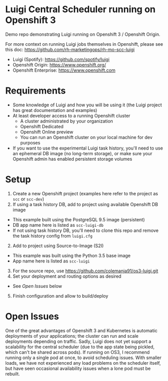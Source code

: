 # Luigi Central Scheduler running on Openshift 3

Demo repo demonstrating Luigi running on Openshift 3 / Openshift Origin.

For more context on running Luigi jobs themselves in Openshift, please see this doc: https://github.com/rh-marketingops/rh-mo-scc-luigi

- Luigi (Spotify): https://github.com/spotify/luigi
- Openshift Origin: https://www.openshift.org/
- Openshift Enterprise: https://www.openshift.com

# Requirements

- Some knowledge of Luigi and how you will be using it (the Luigi project has great documentation and examples)
- At least developer access to a running Openshift cluster
  + A cluster administrated by your organization
  + Openshift Dedicated
  + Openshift Online preview
  + You can run an Openshift cluster on your local machine for dev purposes
- If you want to use the experimental Luigi task history, you'll need to use an ephemeral DB image (no long-term storage), or make sure your Openshift admin has enabled persistent storage volumes

# Setup

1. Create a new Openshift project (examples here refer to the project as `scc` or `scc-dev`)
2. If using a task history DB, add to project using available Openshift DB image
  - This example built using the PostgreSQL 9.5 image (persistent)
  - DB app name here is listed as `scc-luigi-db`
  - If not using task history DB, you'll need to clone this repo and remove the task history config from `luigi.cfg`
2. Add to project using Source-to-Image (S2I)
  - This example was built using the Python 3.5 base image
  - App name here is listed as `scc-luigi`
3. For the source repo, use https://github.com/colemanja91/os3-luigi.git
4. Set your deployment and routing options as desired
  - See *Open Issues* below
5. Finish configuration and allow to build/deploy

# Open Issues

One of the great advantages of Openshift 3 and Kubernetes is automatic deployments of your applications; the cluster can run and scale deployments depending on traffic. Sadly, Luigi does not yet support a scalability for the central scheduler (due to the app state being pickled, which can't be shared across pods).
If running on OS3, I recommend running only a single pod at once, to avoid scheduling issues. With smaller loads, we have not experienced any load problems on the scheduler itself, but have seen occasional availability issues when a lone pod must be rebuilt. 
